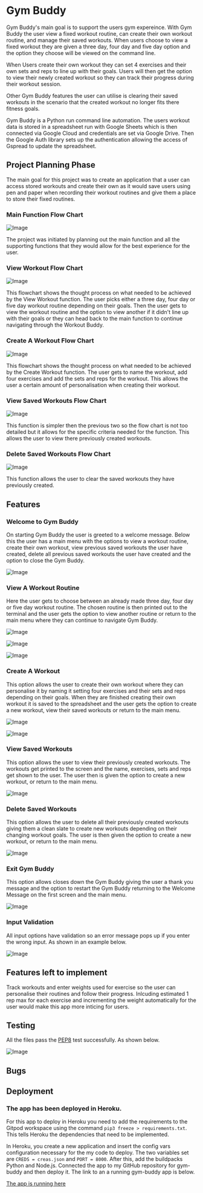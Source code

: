# Gym Buddy

Gym Buddy's main goal is to support the users gym expereince. With Gym Buddy the user view a fixed workout routine, can create their own workout routine, and manage their saved workouts. When users choose to view a fixed workout they are given a three day, four day and five day option and the option they choose will be viewed on the command line. 

When Users create their own workout they can set 4 exercises and their own sets and reps to line up with their goals. Users will then get the option to view their newly created workout so they can track their progress during their workout session. 

Other Gym Buddy features the user can utilise is clearing their saved workouts in the scenario that the created workout no longer fits there fitness goals.

Gym Buddy is a Python run command line automation. The users workout data is stored in a spreadsheet run with Google Sheets which is then connected via Google Cloud and credentials are set via Google Drive. Then the Google Auth library sets up the authentication allowing the access of Gspread to update the spreadsheet.

## Project Planning Phase

The main goal for this project was to create an application that a user can access stored workouts and create their own as it would save users using pen and paper when recording their workout routines and give them a place to store their fixed routines.

### Main Function Flow Chart

![Image](images/flowcharts/main_function_flowchart.png)

The project was initiated by planning out the main function and all the supporting functions that they would allow for the best experience for the user.

### View Workout Flow Chart

![Image](images/flowcharts/view_workout_flowchart.png)

This flowchart shows the thought process on what needed to be achieved by the View Workout function. The user picks either a three day, four day or five day workout routine depending on their goals. Then the user gets to view the workout routine and the option to view another if it didn't line up with their goals or they can head back to the main function to continue navigating through the Workout Buddy.

### Create A Workout Flow Chart

![Image](images/flowcharts/create_workout_function.png)

This flowchart shows the thought process on what needed to be achieved by the Create Workout function. The user gets to name the workout, add four exercises and add the sets and reps for the workout. This allows the user a certain amount of personalisation when creating their workout.

### View Saved Workouts Flow Chart

![Image](images/flowcharts/view_saved_flowchart.png)

This function is simpler then the previous two so the flow chart is not too detailed but it allows for the specific criteria needed for the function. This allows the user to view there previously created workouts. 

### Delete Saved Workouts Flow Chart

![Image](images/flowcharts/delete_saved_flowchart.png)

This function allows the user to clear the saved workouts they have previously created.

## Features

### Welcome to Gym Buddy

On starting Gym Buddy the user is greeted to a welcome message. Below this the user has a main menu with the options to view a workout routine, create their own workout, view previous saved workouts the user have created, delete all previous saved workouts the user have created and the option to close the Gym Buddy.

![Image](images/screenshots/welcome.png)

### View A Workout Routine

Here the user gets to choose between an already made three day, four day or five day workout routine. The chosen routine is then printed out to the terminal and the user gets the option to view another routine or return to the main menu where they can continue to navigate Gym Buddy.

![Image](images/screenshots/choose_routine_1.png)

![Image](images/screenshots/choose_routine_2.png)

![Image](images/screenshots/choose_routine_3.png)

### Create A Workout

This option allows the user to create their own workout where they can personalise it by naming it setting four exercises and their sets and reps depending on their goals. When they are finished creating their own workout it is saved to the spreadsheet and the user gets the option to create a new workout, view their saved workouts or return to the main menu. 

![Image](images/screenshots/create_workout_1.png)

![Image](images/screenshots/create_workout_2.png)

### View Saved Workouts

This option allows the user to view their previously created workouts. The workouts get printed to the screen and the name, exercises, sets and reps get shown to the user. The user then is given the option to create a new workout, or return to the main menu.

![Image](images/screenshots/view_routine.png)

### Delete Saved Workouts

This option allows the user to delete all their previously created workouts giving them a clean slate to create new workouts depending on their changing workout goals. The user is then given the option to create a new workout, or return to the main menu.

![Image](images/screenshots/clear_workout.png)

### Exit Gym Buddy

This option allows closes down the Gym Buddy giving the user a thank you message and the option to restart the Gym Buddy returning to the Welcome Message on the first screen and the main menu.

![Image](images/screenshots/exit.png)

### Input Validation

All input options have validation so an error message pops up if you enter the wrong input. As shown in an example below.

![Image](images/screenshots/input_validation.png)

## Features left to implement

Track workouts and enter weights used for exercise so the user can personalise their routines and follow their progress. Inlcuding estimated 1 rep max for each exercise and incrementing the weight automatically for the user would make this app more inticing for users.

## Testing

All the files pass the [PEP8](http://pep8online.com/) test successfully. As shown below.

![Image](images/screenshots/pep8.png)

## Bugs

## Deployment

### The app has been deployed in Heroku.

For this app to deploy in Heroku you need to add the requirements to the Gitpod workspace using the command `pip3 freeze > requirements.txt`. This tells Heroku the dependencies that need to be implemented.

In Heroku, you create a new application and insert the config vars configuration necessary for the my code to deploy. The two variables set are `CREDS = creas.json` and `PORT = 8000`. After this, add the buildpacks Python and Node.js. Connected the app to my GitHub repository for gym-buddy and then deploy it. The link to an a running gym-buddy app is below.

[The app is running here](https://gym-buddy-pp3.herokuapp.com/)
